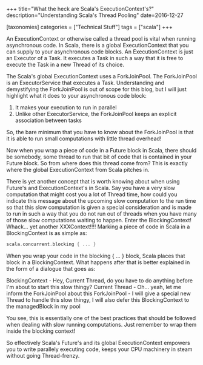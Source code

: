 +++
title="What the heck are Scala's ExecutionContext's?"
description="Understanding Scala's Thread Pooling"
date=2016-12-27

[taxonomies]
categories = ["Technical Stuff"]
tags = ["scala"]
+++


An ExecutionContext or otherwise called a thread pool is vital when running asynchronous code. In Scala, there is a global ExecutionContext
that you can supply to your asynchronous code blocks. An ExecutionContext is just an Executor of a Task. It executes a Task in such a way that it is
free to execute the Task in a new Thread of its choice.

The Scala's global ExecutionContext uses a ForkJoinPool. The ForkJoinPool is an ExecutorService that executes a Task. Understanding and demystifying the 
ForkJoinPool is out of scope for this blog, but I will just highlight what it does to your asynchronous code block:

1. It makes your execution to run in parallel
2. Unlike other ExecutorService, the ForkJoinPool keeps an explicit association between tasks

So, the bare minimum that you have to know about the ForkJoinPool is that it is able to run small computations with little thread overhead!

Now when you wrap a piece of code in a Future block in Scala, there should be somebody, some thread to run that bit of code that is contained in your 
Future block. So from where does this thread come from? This is exactly where the global ExecutionContext from Scala pitches in.

There is yet another concept that is worth knowing about when using Future's and ExecutionContext's in Scala. Say you have a very slow computation that
might cost you a lot of Thread time, how could you indicate this message about the upcoming slow computation to the run time so that this slow computation
is given a special consideration and is made to run in such a way that you do not run out of threads when you have many of those slow computations waiting 
to happen. Enter the BlockingContext! Whack... yet another XXXContext!!!! Marking a piece of code in Scala in a BlockingContext is as simple as:

```scala
scala.concurrent.blocking { ... }
```

When you wrap your code in the blocking { ... } block, Scala places that block in a BlockingContext. What happens after that is better explained in the 
form of a dialogue that goes as:

BlockingContext - Hey, Current Thread, do you have to do anything before I'm about to start this slow thingy?
Current Thread - Oh... yeah, let me inform the ForkJoinPool about this
ForkJoinPool - I will give a special new Thread to handle this slow thingy, I will also defer this BlockingContext to the managedBlock in my pool

You see, this is essentially one of the best practices that should be followed when dealing with slow running computations. Just remember to wrap them
inside the blocking context!

So effectively Scala's Future's and its global ExecutionContext empowers you to write parallely executing code, keeps your CPU machinery in steam without 
going Thread-frenzy.